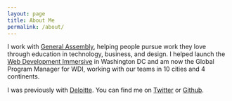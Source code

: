 ```yaml
---
layout: page
title: About Me
permalink: /about/
---
```


I work with [General Assembly](http://ga.co/), helping people pursue work they love through education in technology, business, and design. I helped launch the [Web Development Immersive](http://ga.co/wdi) in Washington DC and am now the Global Program Manager for WDI, working with our teams in 10 cities and 4 continents. 

I was previously with [Deloitte](http://www.deloitte.com/us/consulting). You can find me on [Twitter](www.twitter.com/jdmaresco) or [Github](www.github.com/jdmaresco).



